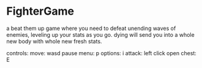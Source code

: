 # FighterGame
a beat them up game where you need to defeat unending waves of enemies, leveling up your stats as you go. dying will send you into a whole new body with whole new fresh stats.

controls:
move: wasd
pause menu: p
options: i
attack: left click
open chest: E
